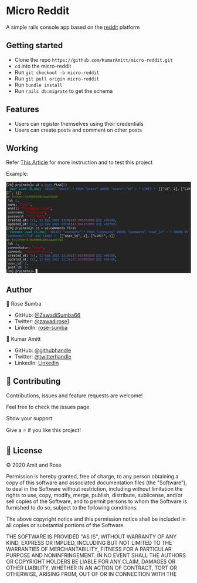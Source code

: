 # Micro Reddit

A simple rails console app based on the [reddit](https://reddit.com) platform

## Getting started

- Clone the repo `https://github.com/KumarAmitt/micro-reddit.git`
- `cd` into the micro-reddit
- Run `git checkout -b micro-reddit`
- Run `git pull origin micro-reddit`
- Run `bundle install`
- Run `rails db:migrate` to get the schema


## Features

- Users can register themselves using their credentials
- Users can create posts and comment on other posts

## Working

Refer [This Article](https://www.theodinproject.com/courses/ruby-on-rails/lessons/building-with-active-record-ruby-on-rails) for more instruction and to test this project

Example:

![screenshot](./app/assets/images/readme-img.png)

## Author

👤 Rose Sumba

- GitHub: [@ZawadiSumba66](https://github.com/ZawadiSumba66)
- Twitter: [@zawadirose1](https://twitter.com/zawadirose1)
- LinkedIn: [rose-sumba](https://www.linkedin.com/in/rose-sumba-9b36401b5/)

👤 Kumar Amitt

- GitHub: [@githubhandle](https://github.com/KumarAmitt)
- Twitter: [@twitterhandle](https://twitter.com/ArrshAmitt)
- LinkedIn: [LinkedIn](www.linkedin.com/in/kumar-amitt)

## 🤝 Contributing

Contributions, issues and feature requests are welcome!

Feel free to check the issues page.

Show your support

Give a ⭐️ if you like this project!

## 📝 License

&copy; 2020 Amit and Rose

Permission is hereby granted, free of charge, to any person obtaining a copy
of this software and associated documentation files (the "Software"), to deal
in the Software without restriction, including without limitation the rights
to use, copy, modify, merge, publish, distribute, sublicense, and/or sell
copies of the Software, and to permit persons to whom the Software is
furnished to do so, subject to the following conditions:

The above copyright notice and this permission notice shall be included in all
copies or substantial portions of the Software.

THE SOFTWARE IS PROVIDED "AS IS", WITHOUT WARRANTY OF ANY KIND, EXPRESS OR
IMPLIED, INCLUDING BUT NOT LIMITED TO THE WARRANTIES OF MERCHANTABILITY,
FITNESS FOR A PARTICULAR PURPOSE AND NONINFRINGEMENT. IN NO EVENT SHALL THE
AUTHORS OR COPYRIGHT HOLDERS BE LIABLE FOR ANY CLAIM, DAMAGES OR OTHER
LIABILITY, WHETHER IN AN ACTION OF CONTRACT, TORT OR OTHERWISE, ARISING FROM,
OUT OF OR IN CONNECTION WITH THE 